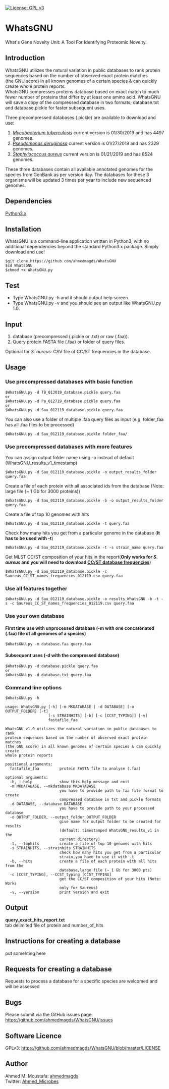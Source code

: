 [![License: GPL v3](https://img.shields.io/badge/License-GPL%20v3-blue.svg)](https://www.gnu.org/licenses/gpl-3.0)
# WhatsGNU
What's Gene Novelty Unit: A Tool For Identifying Proteomic Novelty.
## Introduction
WhatsGNU utilizes the natural variation in public databases to rank protein sequences based on the number of observed exact protein matches (the GNU score) in all known genomes of a certain species & can quickly create whole protein reports.<br/>
WhatsGNU compresses proteins database based on exact match to much fewer number of proteins that differ by at least one amino acid. WhatsGNU will save a copy of the compressed database in two formats; database.txt and database.pickle for faster subsequent uses.<br/>

Three precompressed databases (.pickle) are available to download and use:
1. [_Mycobacterium tuberculosis_](https://drive.google.com/drive/folders/1U2S6OUVJ6o3Q8dhilj2A97Kj4SHH56gT?usp=sharing) current version is 01/30/2019 and has 4497 genomes. 
2. [_Pseudomonas aeruginosa_](https://drive.google.com/drive/folders/1bZtgzMQWvRnrZ33aq6RAECOZKYSCKylA?usp=sharing) current version is 01/27/2019 and has 2329 genomes.
3. [_Staphylococcus aureus_](https://drive.google.com/drive/folders/1cusXLqOEa2K3XhnCstuuWWVcPhI9deth?usp=sharing) current version is 01/21/2019 and has 8524 genomes.<br/>

These three databases contain all available annotated genomes for the species from GenBank as per version day. The databases for these 3 organisms will be updated 3 times per year to include new sequenced genomes.

## Dependencies
[Python3.x](https://www.python.org/downloads/)<br/>
## Installation
WhatsGNU is a command-line application written in Python3, with no additional dependencies beyond the standard Python3.x package. Simply download and use!
```
$git clone https://github.com/ahmedmagds/WhatsGNU
$cd WhatsGNU
$chmod +x WhatsGNU.py
```
## Test
* Type WhatsGNU.py -h and it should output help screen.
* Type WhatsGNU.py -v and you should see an output like WhatsGNU.py 1.0.
## Input
1. database (precompressed (.pickle or .txt) or raw (.faa)).
2. Query protein FASTA file (.faa) or folder of query files.

Optional for _S. aureus_:
CSV file of CC/ST frequencies in the database.
## Usage
### Use precompressed databases with basic function
```
$WhatsGNU.py -d TB_013019_database.pickle query.faa
or
$WhatsGNU.py -d Pa_012719_database.pickle query.faa
or
$WhatsGNU.py -d Sau_012119_database.pickle query.faa
```
You can also use a folder of multiple .faa query files as input (e.g. folder_faa has all .faa files to be processed)
```
$WhatsGNU.py -d Sau_012119_database.pickle folder_faa/
```
### Use precompressed databases with more features
You can assign output folder name using -o instead of default (WhatsGNU_results_v1_timestamp)
```
$WhatsGNU.py -d Sau_012119_database.pickle -o output_results_folder query.faa
```
Create a file of each protein with all associated ids from the database (Note: large file (~ 1 Gb for 3000 proteins))
```
$WhatsGNU.py -d Sau_012119_database.pickle -b -o output_results_folder query.faa
```
Create a file of top 10 genomes with hits
```
$WhatsGNU.py -d Sau_012119_database.pickle -t query.faa
```
Check how many hits you get from a particular genome in the database (**It has to be used with -t**)
```
$WhatsGNU.py -d Sau_012119_database.pickle -t -s strain_name query.faa
```
Get MLST CC/ST composition of your hits in the report(**Only works for _S. aureus_ and you will need to download [CC/ST database frequencies](https://drive.google.com/file/d/1PaxWdKAyHOO_pAM0-Knx-6G5HYKoXcKU/view?usp=sharing)**)
```
$WhatsGNU.py -d Sau_012119_database.pickle -c Saureus_CC_ST_names_frequencies_012119.csv query.faa
```
### Use all features together
```
$WhatsGNU.py -d Sau_012119_database.pickle -o results_WhatsGNU -b -t -s -c Saureus_CC_ST_names_frequencies_012119.csv query.faa
```
### Use your own database
#### First time use with unprocessed database (-m with one concatenated (.faa) file of all genomes of a species)
```
$WhatsGNU.py -m database.faa query.faa
```
#### Subsequent uses (-d with the compressed database)
```
$WhatsGNU.py -d database.pickle query.faa
or
$WhatsGNU.py -d database.txt query.faa
```
### Command line options
```
$WhatsGNU.py -h
```
```
usage: WhatsGNU.py [-h] [-m MKDATABASE | -d DATABASE] [-o OUTPUT_FOLDER] [-t]
                   [-s STRAINHITS] [-b] [-c [CCST_TYPING]] [-v]
                   fastafile_faa

WhatsGNU v1.0 utilizes the natural variation in public databases to rank
protein sequences based on the number of observed exact protein matches
(the GNU score) in all known genomes of certain species & can quickly create
whole protein reports

positional arguments:
  fastafile_faa         protein FASTA file to analyse (.faa)

optional arguments:
  -h, --help            show this help message and exit
  -m MKDATABASE, --mkdatabase MKDATABASE
                        you have to provide path to faa file format to create
                        compressed database in txt and pickle formats
  -d DATABASE, --database DATABASE
                        you have to provide path to your processed database
  -o OUTPUT_FOLDER, --output_folder OUTPUT_FOLDER
                        give name for output folder to be created for results
                        (default: timestamped WhatsGNU_results_v1 in the
                        current directory)
  -t, --tophits         create a file of top 10 genomes with hits
  -s STRAINHITS, --strainhits STRAINHITS
                        check how many hits you get from a particular
                        strain,you have to use it with -t
  -b, --hits            create a file of each protein with all hits from the
                        database,large file (~ 1 Gb for 3000 pts)
  -c [CCST_TYPING], --CCST_typing [CCST_TYPING]
                        get the CC/ST composition of your hits (Note: Works
                        only for Saureus)
  -v, --version         print version and exit
```
## Output
**query_exact_hits_report.txt** <br/>
tab delimited file of protein and number_of_hits
## Instructions for creating a database
put somehting here
## Requests for creating a database
Requests to process a database for a specific species are welcomed and will be assessed
## Bugs
Please submit via the GitHub issues page: https://github.com/ahmedmagds/WhatsGNU/issues
## Software Licence
GPLv3: https://github.com/ahmedmagds/WhatsGNU/blob/master/LICENSE
## Author
Ahmed M. Moustafa: [ahmedmagds](https://github.com/ahmedmagds)<br/>
Twitter: [Ahmed_Microbes](https://twitter.com/Ahmed_Microbes)

